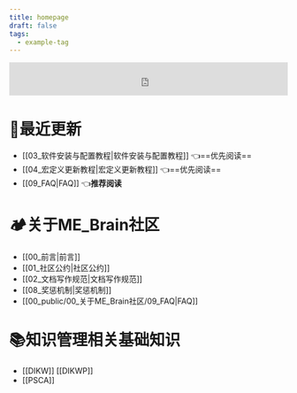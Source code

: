 ```yaml
---
title: homepage
draft: false
tags:
  - example-tag
---
```

<iframe id="embed_dom" name="embed_dom" frameborder="0" style="display:block;width:100%; height:60px;" src="https://cn.widgetstore.net/view/index.html?q=5b049cc8622189440f31d6307d40e568.8212c3bc6655742f01d6ea8a2ee15a73"></iframe>

# 📢最近更新

- [[03_软件安装与配置教程|软件安装与配置教程]]  👈==优先阅读==
- [[04_宏定义更新教程|宏定义更新教程]]  👈==优先阅读==
- [[09_FAQ|FAQ]] 👈**推荐阅读**

# 🏕关于ME_Brain社区

- [[00_前言|前言]]
- [[01_社区公约|社区公约]]
- [[02_文档写作规范|文档写作规范]]
- [[08_奖惩机制|奖惩机制]]
- [[00_public/00_关于ME_Brain社区/09_FAQ|FAQ]]

# 📚知识管理相关基础知识

- [[DIKW]] [[DIKWP]]
- [[PSCA]]

